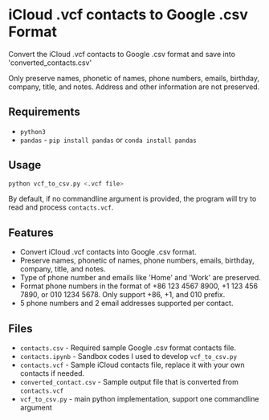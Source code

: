 # iCloud .vcf contacts to Google .csv Format
Convert the iCloud .vcf contacts to Google .csv format and save into 'converted_contacts.csv'

Only preserve names, phonetic of names, phone numbers, emails, birthday, company, title, and notes. Address and other information are not preserved.

## Requirements
* `python3`
* `pandas` - `pip install pandas` or `conda install pandas`

## Usage
```bash
python vcf_to_csv.py <.vcf file>
```
By default, if no commandline argument is provided, the program will try to read and process `contacts.vcf`.

## Features
* Convert iCloud .vcf contacts into Google .csv format.
* Preserve names, phonetic of names, phone numbers, emails, birthday, company, title, and notes.
* Type of phone number and emails like 'Home' and 'Work' are preserved.
* Format phone numbers in the format of +86 123 4567 8900, +1 123 456 7890, or 010 1234 5678. Only support +86, +1, and 010 prefix.
* 5 phone numbers and 2 email addresses supported per contact.

## Files
* `contacts.csv` - Required sample Google .csv format contacts file.
* `contacts.ipynb` - Sandbox codes I used to develop `vcf_to_csv.py`
* `contacts.vcf` - Sample iCloud contacts file, replace it with your own contacts if needed.
* `converted_contact.csv` - Sample output file that is converted from `contacts.vcf`
* `vcf_to_csv.py` - main python implementation, support one commandline argument
